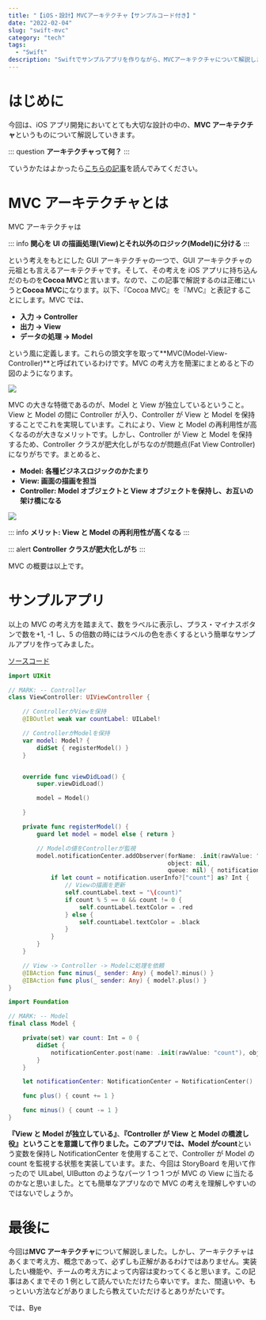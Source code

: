 ```yaml
---
title: "【iOS・設計】MVCアーキテクチャ【サンプルコード付き】"
date: "2022-02-04"
slug: "swift-mvc"
category: "tech"
tags:
  - "Swift"
description: "Swiftでサンプルアプリを作りながら、MVCアーキテクチャについて解説します。"
---
```


# はじめに

今回は、iOS アプリ開発においてとても大切な設計の中の、**MVC アーキテクチャ**というものについて解説していきます。

::: question
**アーキテクチャって何？**
:::

ていうかたはよかったら[こちらの記事](https://www.yukendev.com/blogs/book-ios-architecture)を読んでみてください。

# MVC アーキテクチャとは

MVC アーキテクチャは

::: info
**関心を UI の描画処理(View)とそれ以外のロジック(Model)に分ける**
:::

という考えをもとにした GUI アーキテクチャの一つで、GUI アーキテクチャの元祖とも言えるアーキテクチャです。そして、その考えを iOS アプリに持ち込んだのものを**Cocoa MVC**と言います。なので、この記事で解説するのは正確にいうと**Cocoa MVC**になります。以下、『Cocoa MVC』を『MVC』と表記することにします。MVC では、

- **入力 -> Controller**
- **出力 -> View**
- **データの処理 -> Model**

という風に定義します。これらの頭文字を取って**MVC(Model-View-Controller)**と呼ばれているわけです。MVC の考え方を簡潔にまとめると下の図のようになります。

<img src="@image/1.png">

MVC の大きな特徴であるのが、Model と View が独立しているということ。View と Model の間に Controller が入り、Controller が View と Model を保持することでこれを実現しています。これにより、View と Model の再利用性が高くなるのが大きなメリットです。しかし、Controller が View と Model を保持するため、Controller クラスが肥大化しがちなのが問題点(Fat View Controller)になりがちです。まとめると、

- **Model: 各種ビジネスロジックのかたまり**
- **View: 画面の描画を担当**
- **Controller: Model オブジェクトと View オブジェクトを保持し、お互いの架け橋になる**

<img src="@image/1.png">

::: info
**メリット: View と Model の再利用性が高くなる**
:::

::: alert
**Controller クラスが肥大化しがち**
:::

MVC の概要は以上です。

# サンプルアプリ

以上の MVC の考え方を踏まえて、数をラベルに表示し、プラス・マイナスボタンで数を+1, -1 し、5 の倍数の時にはラベルの色を赤くするという簡単なサンプルアプリを作ってみました。

[ソースコード](https://github.com/yukendev/sampleMVC)

```swift
import UIKit

// MARK: -- Controller
class ViewController: UIViewController {

    // ControllerがViewを保持
    @IBOutlet weak var countLabel: UILabel!

    // ControllerがModelを保持
    var model: Model? {
        didSet { registerModel() }
    }


    override func viewDidLoad() {
        super.viewDidLoad()

        model = Model()

    }

    private func registerModel() {
        guard let model = model else { return }

        // Modelの値をControllerが監視
        model.notificationCenter.addObserver(forName: .init(rawValue: "count"),
                                             object: nil,
                                             queue: nil) { notification in
            if let count = notification.userInfo?["count"] as? Int {
                // Viewの描画を更新
                self.countLabel.text = "\(count)"
                if count % 5 == 0 && count != 0 {
                    self.countLabel.textColor = .red
                } else {
                    self.countLabel.textColor = .black
                }
            }
        }
    }

    // View -> Controller -> Modelに処理を依頼
    @IBAction func minus(_ sender: Any) { model?.minus() }
    @IBAction func plus(_ sender: Any) { model?.plus() }
}
```

```swift
import Foundation

// MARK: -- Model
final class Model {

    private(set) var count: Int = 0 {
        didSet {
            notificationCenter.post(name: .init(rawValue: "count"), object: nil, userInfo: ["count": count])
        }
    }

    let notificationCenter: NotificationCenter = NotificationCenter()

    func plus() { count += 1 }

    func minus() { count -= 1 }
}
```

**『View と Model が独立している』**、**『Controller が View と Model の橋渡し役』**ということを意識して作りました。このアプリでは、Model が**count**という変数を保持し NotificationCenter を使用することで、Controller が Model の count を監視する状態を実装しています。また、今回は StoryBoard を用いて作ったので UILabel, UIButton のようなパーツ 1 つ 1 つが MVC の View に当たるのかなと思いました。とても簡単なアプリなので MVC の考えを理解しやすいのではないでしょうか。

# 最後に

今回は**MVC アーキテクチャ**について解説しました。しかし、アーキテクチャはあくまで考え方、概念であって、必ずしも正解があるわけではありません。実装したい機能や、チームの考え方によって内容は変わってくると思います。この記事はあくまでその 1 例として読んでいただけたら幸いです。また、間違いや、もっといい方法などがありましたら教えていただけるとありがたいです。

では、Bye

